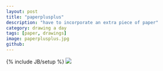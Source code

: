 ```yaml
---
layout: post
title: "paperplusplus"
description: "have to incorporate an extra piece of paper"
category: drawing a day
tags: [paper, drawings]
image: paperplusplus.jpg
github: 
---
```

{% include JB/setup %}
<img src="/images/paperplusplus.jpg">
